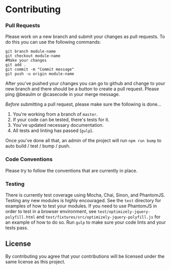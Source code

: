 # Contributing

### Pull Requests

Please work on a new branch and submit your changes as pull requests. To do this you can use the following commands:

```shell
git branch module-name
git checkout module-name
#Make your changes
git add .
git commit -m "Commit message"
git push -u origin module-name
```

After you've pushed your changes you can go to github and change to your new branch and there should be a button to create a pull request. Please ping @beaulm or @casecode in your merge message.

*Before* submitting a pull request, please make sure the following is done…

1. You're working from a branch of `master`.
2. If your code can be tested, there's tests for it.
3. You've updated necessary documentation.
4. All tests and linting has passed (`gulp`).

Once you've done all that, an admin of the project will run `npm run bump` to auto build / test / bump / push.

### Code Conventions

Please try to follow the conventions that are currently in place.

### Testing

There is currently test coverage using Mocha, Chai, Sinon, and PhantomJS.
Testing any new modules is highly encouraged. See the `test` directory for
examples of how to test your modules. If you need to use PhantomJS in order
to test in a browser environment, see `test/optimizely-jquery-polyfill.html` and
`test/fixtures/src/optimizely-jquery-polyfill.js` for an example of how to do so.
Run `gulp` to make sure your code lints and your tests pass.

## License

By contributing you agree that your contributions will be licensed under the same license as this project.
